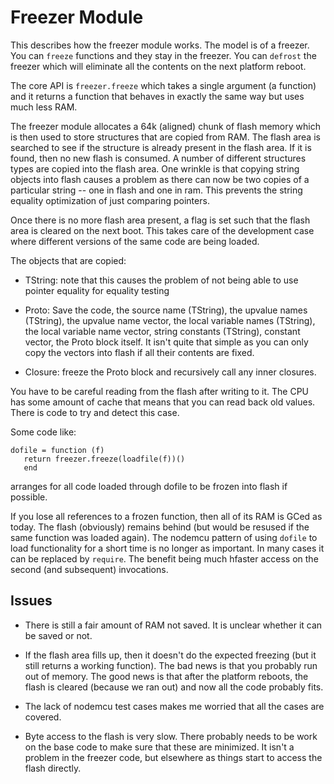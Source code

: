 # Freezer Module

This describes how the freezer module works. The model is of a freezer. You can `freeze` functions and they stay in the freezer. You can `defrost` the freezer which will eliminate all the contents on the next platform reboot.

The core API is `freezer.freeze` which takes a single argument (a function) and it returns a function that behaves in exactly the same way but uses much less RAM. 

The freezer module allocates a 64k (aligned) chunk of flash memory which is then used to store structures that are copied from RAM. The flash area is searched to see if the structure is already present in the flash area. If it is found, then no new flash is consumed. A number of different structures types are copied into the flash area. One wrinkle is that copying string objects into flash causes a problem as there can now be two copies of a particular string -- one in flash and one in ram. This prevents the string equality optimization of just comparing pointers.

Once there is no more flash area present, a flag is set such that the flash area is cleared on the next boot. This takes care of the development case where different versions of the same code are being loaded.



The objects that are copied:

* TString: note that this causes the problem of not being able to use pointer equality for equality testing

* Proto: Save the code, the source name (TString), the upvalue names (TString), the upvalue name vector, the local variable names (TString), the local variable name vector, string constants (TString), constant vector, the Proto block itself. It isn't quite that simple as you can only copy the vectors into flash if all their contents are fixed.

* Closure: freeze the Proto block and recursively call any inner closures.

You have to be careful reading from the flash after writing to it. The CPU has some amount of cache that means that you can read back old values. There is code to try and detect this case.

Some code like:

```
dofile = function (f)
   return freezer.freeze(loadfile(f))()
   end
```

arranges for all code loaded through dofile to be frozen into flash if possible. 

If you lose all references to a frozen function, then all of its RAM is GCed as today. The flash (obviously) remains behind (but would be resused if the same function was loaded again). The nodemcu pattern of using `dofile` to load functionality for a short time is no longer as important. In many cases it can be replaced by `require`. The benefit being much hfaster access on the second (and subsequent) invocations.


## Issues


* There is still a fair amount of RAM not saved. It is unclear whether it can be saved or not.

* If the flash area fills up, then it doesn't do the expected freezing (but it still returns a working function). The bad news is that you probably run out of memory. The good news is that after the platform reboots, the flash is cleared (because we ran out) and now all the code probably fits.

* The lack of nodemcu test cases makes me worried that all the cases are covered.

* Byte access to the flash is very slow. There probably needs to be work on the base code to make sure that these are minimized. It isn't a problem in the freezer code, but elsewhere as things start to access the flash directly.

